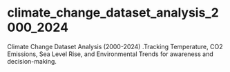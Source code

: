 # climate_change_dataset_analysis_2000_2024
Climate Change Dataset Analysis (2000-2024) .Tracking Temperature, CO2 Emissions, Sea Level Rise, and Environmental Trends for awareness and decision-making.
